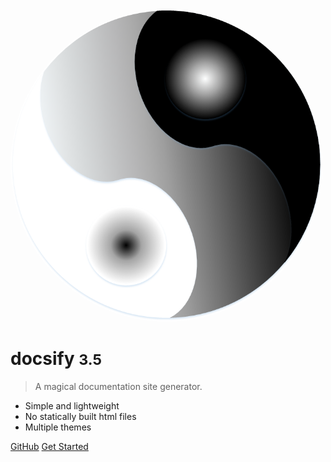 <!-- _coverpage.md -->
<img width="500px" style="border-radius: 50%" bor src="./Logo.png" > 
<!-- ![logo](Logo.png) -->

# docsify <small>3.5</small>

> A magical documentation site generator.

- Simple and lightweight
- No statically built html files
- Multiple themes

[GitHub](https://github.com/docsifyjs/docsify/)
[Get Started](#docsify)